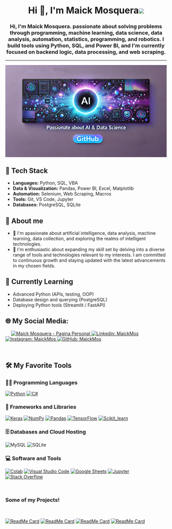 <h1 align="center">Hi 👋, I'm Maick Mosquera<img height="40" src="https://emoji.gg/assets/emoji/7333-parrotdance.gif"></h1>



<h3 align="center">Hi, I'm Maick Mosquera. passionate about solving problems through programming, machine learning, data science, data analysis, automation, statistics, programming, and robotics. I build tools using Python, SQL, and Power BI, and I'm currently focused on backend logic, data processing, and web scraping. </h3>


-------

<img src="https://github.com/MaickMos/MaickMos/blob/master/Banner.png" align="center" alt=" Banner header image">


## 🔧 Tech Stack

- **Languages:** Python, SQL, VBA
- **Data & Visualization:** Pandas, Power BI, Excel, Matplotlib
- **Automation:** Selenium, Web Scraping, Macros
- **Tools:** Git, VS Code, Jupyter
- **Databases:** PostgreSQL, SQLite
  


## 👤 About me
- 🤖 I'm apasionate about artificial intelligence, data analysis, machine learning, data collection, and exploring the realms of intelligent technologies.
- 🌱 I'm enthusiastic about expanding my skill set by delving into a diverse range of tools and technologies relevant to my interests. I am committed to continuous growth and staying updated with the latest advancements in my chosen fields.


## 🎯 Currently Learning

- Advanced Python (APIs, testing, OOP)
- Database design and querying (PostgreSQL)
- Deploying Python tools (Streamlit / FastAPI)


## 🌐 My Social Media:


&emsp;
</a>
<a href="https://maickmosquera.com">
    ![Maick Mosquera - Pagina Personal](https://img.shields.io/badge/Maick%20Mosquera%20-%20maickmosquera?style=plastic&logo=%F0%9F%8C%90&color=008080)
</a>
<a href="https://www.linkedin.com/in/maick-mosquera/">
    ![Linkedin: MaickMos](https://img.shields.io/badge/-Linkedin%20MaickMos-blue?style=flat-square&logo=Linkedin&logoColor=white)
</a>
<a href="https://www.instagram.com/Maickmos/">
    ![Instagram: MaickMos](https://img.shields.io/badge/-MaickMos-000?&logo=Instagram)
</a>
<a href="https://github.com/MaickMos">
    ![GitHub: MaickMos](https://img.shields.io/github/followers/MaickMos?label=follow&style=social)
</a>

&emsp;

## 🛠️ My Favorite Tools

### 👨‍💻 Programming Languages

<p>
    <a href="https://github.com/Bouaskaoun"><img alt="Python" src="https://img.shields.io/badge/Python%20-%2314354C.svg?logo=python&logoColor=white"></a>
    <a href="https://github.com/Bouaskaoun"><img alt="C#" src="https://img.shields.io/badge/C_sharp%20-%23F7DF1E.svg?logo=csharp&logoColor=black"></a>


### 🧰 Frameworks and Libraries

<p>
    <a href="https://github.com/Bouaskaoun"><img alt="Keras" src="https://img.shields.io/badge/Keras%20-%23D00000.svg?logo=Keras&logoColor=white"></a>
    <a href="https://github.com/Bouaskaoun"><img alt="NumPy" src="https://img.shields.io/badge/Numpy%20-%23013243.svg?logo=numpy&logoColor=white"></a>
    <a href="https://github.com/Bouaskaoun"><img alt="Pandas" src="https://img.shields.io/badge/Pandas%20-%23150458.svg?logo=pandas&logoColor=white"></a>
    <a href="https://github.com/Bouaskaoun"><img alt="TensorFlow" src="https://img.shields.io/badge/TensorFlow%20-%23FF6F00.svg?logo=TensorFlow&logoColor=white"></a>
    <a href="https://github.com/Bouaskaoun"><img alt="Scikit_learn" src="https://img.shields.io/badge/Scikit_learn%20-%23FF6F00.svg?logo=Scikit_learn&logoColor=white"></a>
    
</p>

### 🗄️ Databases and Cloud Hosting

<p>

![MySQL](https://img.shields.io/badge/-MySQL-000?&logo=MySQL)
![SQLite](https://img.shields.io/badge/-SQLite-000?&logo=SQLite)
</p>

### 💻 Software and Tools

<p>
    <a href="https://github.com/Bouaskaoun"><img alt="Colab" src="https://img.shields.io/badge/Colab-00b56a.svg?logo=google-colab&logoColor=white"></a>
    <a href="https://github.com/Bouaskaoun"><img alt="Visual Studio Code" src="https://img.shields.io/badge/Visual%20Studio%20Code-0078d7.svg?logo=visual-studio-code&logoColor=white"></a>
    <a href="https://github.com/Bouaskaoun"><img alt="Google Sheets" src="https://img.shields.io/badge/Google%20Sheets%20-%2334A853.svg?logo=google%20sheets&logoColor=white"></a>
    <a href="https://github.com/Bouaskaoun"><img alt="Jupyter" src="https://img.shields.io/badge/Jupyter%20-%23F37626.svg?logo=Jupyter&logoColor=white"></a>
    <a href="https://github.com/Bouaskaoun"><img alt="Stack Overflow" src="https://img.shields.io/badge/-Stack%20Overflow-FE7A16?logo=stack-overflow&logoColor=white"></a>
</p>

</br>

### Some of my Projects!
<Br>
  
[![ReadMe Card](https://github-readme-stats.vercel.app/api/pin/?username=MaickMos&repo=zrive-ds)](https://github.com/MaickMos/zrive-ds)
[![ReadMe Card](https://github-readme-stats.vercel.app/api/pin/?username=MaickMos&repo=data_science_applied)](https://github.com/MaickMos/data_science_applied)
[![ReadMe Card](https://github-readme-stats.vercel.app/api/pin/?username=MaickMos&repo=Applications_Deep_Learning_Robotics)](https://github.com/MaickMos/Applications_Deep_Learning_Robotics)
[![ReadMe Card](https://github-readme-stats.vercel.app/api/pin/?username=MaickMos&repo=Downloader-videos-and-data-analyzer)](https://github.com/MaickMos/Downloader-videos-and-data-analyzer)

</Br>

